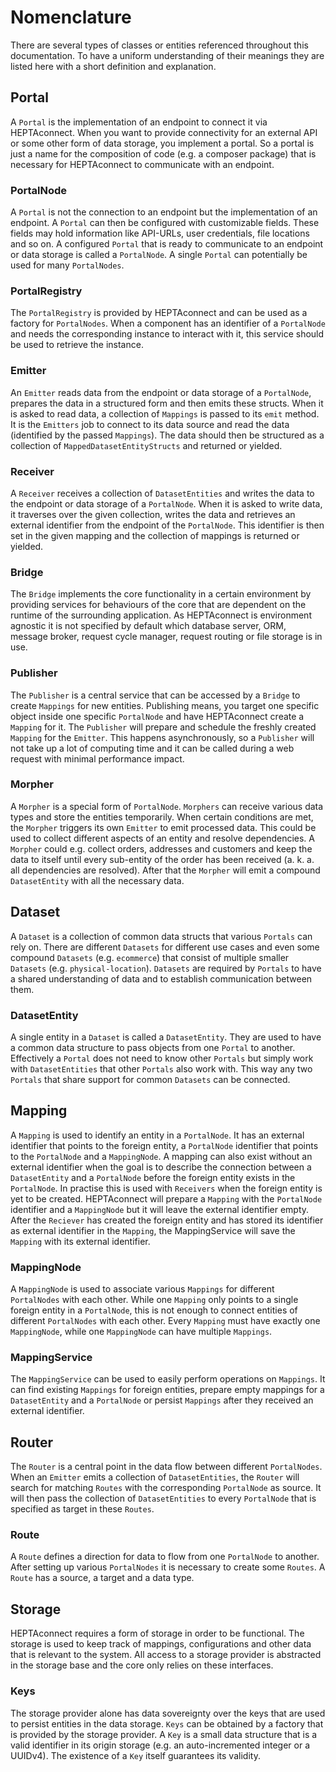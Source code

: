 # Nomenclature

There are several types of classes or entities referenced throughout this documentation. To have a uniform understanding of their meanings they are listed here with a short definition and explanation.

## Portal

A `Portal` is the implementation of an endpoint to connect it via HEPTAconnect. When you want to provide connectivity for an external API or some other form of data storage, you implement a portal. So a portal is just a name for the composition of code (e.g. a composer package) that is necessary for HEPTAconnect to communicate with an endpoint.

### PortalNode

A `Portal` is not the connection to an endpoint but the implementation of an endpoint. A `Portal` can then be configured with customizable fields. These fields may hold information like API-URLs, user credentials, file locations and so on. A configured `Portal` that is ready to communicate to an endpoint or data storage is called a `PortalNode`. A single `Portal` can potentially be used for many `PortalNodes`.

### PortalRegistry

The `PortalRegistry` is provided by HEPTAconnect and can be used as a factory for `PortalNodes`. When a component has an identifier of a `PortalNode` and needs the corresponding instance to interact with it, this service should be used to retrieve the instance.

### Emitter

An `Emitter` reads data from the endpoint or data storage of a `PortalNode`, prepares the data in a structured form and then emits these structs. When it is asked to read data, a collection of `Mappings` is passed to its `emit` method. It is the `Emitters` job to connect to its data source and read the data (identified by the passed `Mappings`). The data should then be structured as a collection of `MappedDatasetEntityStructs` and returned or yielded.

### Receiver

A `Receiver` receives a collection of `DatasetEntities` and writes the data to the endpoint or data storage of a `PortalNode`.  When it is asked to write data, it traverses over the given collection, writes the data and retrieves an external identifier from the endpoint of the `PortalNode`. This identifier is then set in the given mapping and the collection of mappings is returned or yielded.

### Bridge

The `Bridge` implements the core functionality in a certain environment by providing services for behaviours of the core that are dependent on the runtime of the surrounding application. As HEPTAconnect is environment agnostic it is not specified by default which database server, ORM, message broker, request cycle manager, request routing or file storage is in use.

### Publisher

The `Publisher` is a central service that can be accessed by a `Bridge` to create `Mappings` for new entities. Publishing means, you target one specific object inside one specific `PortalNode` and have HEPTAconnect create a `Mapping` for it. The `Publisher` will prepare and schedule the freshly created `Mapping` for the `Emitter`. This happens asynchronously, so a `Publisher` will not take up a lot of computing time and it can be called during a web request with minimal performance impact.

### Morpher

A `Morpher` is a special form of `PortalNode`. `Morphers` can receive various data types and store the entities temporarily. When certain conditions are met, the `Morpher` triggers its own `Emitter` to emit processed data. This could be used to collect different aspects of an entity and resolve dependencies. A `Morpher` could e.g. collect orders, addresses and customers and keep the data to itself until every sub-entity of the order has been received (a. k. a. all dependencies are resolved). After that the `Morpher` will emit a compound `DatasetEntity` with all the necessary data.

## Dataset

A `Dataset` is a collection of common data structs that various `Portals` can rely on. There are different `Datasets` for different use cases and even some compound `Datasets` (e.g. `ecommerce`) that consist of multiple smaller `Datasets` (e.g. `physical-location`). `Datasets` are required by `Portals` to have a shared understanding of data and to establish communication between them.

### DatasetEntity

A single entity in a `Dataset` is called a `DatasetEntity`. They are used to have a common data structure to pass objects from one `Portal` to another. Effectively a `Portal` does not need to know other `Portals` but simply work with `DatasetEntities` that other `Portals` also work with. This way any two `Portals` that share support for common `Datasets` can be connected.

## Mapping

A `Mapping` is used to identify an entity in a `PortalNode`. It has an external identifier that points to the foreign entity, a `PortalNode` identifier that points to the `PortalNode` and a `MappingNode`. A mapping can also exist without an external identifier when the goal is to describe the connection between a `DatasetEntity` and a `PortalNode` before the foreign entity exists in the `PortalNode`. In practise this is used with `Receivers` when the foreign entity is yet to be created. HEPTAconnect will prepare a `Mapping` with the `PortalNode` identifier and a `MappingNode` but it will leave the external identifier empty. After the `Reciever` has created the foreign entity and has stored its identifier as external identifier in the `Mapping`, the MappingService will save the `Mapping` with its external identifier.

### MappingNode

A `MappingNode` is used to associate various `Mappings` for different `PortalNodes` with each other. While one `Mapping` only points to a single foreign entity in a `PortalNode`, this is not enough to connect entities of different `PortalNodes` with each other. Every `Mapping` must have exactly one `MappingNode`, while one `MappingNode` can have multiple `Mappings`.

### MappingService

The `MappingService` can be used to easily perform operations on `Mappings`. It can find existing `Mappings` for foreign entities, prepare empty mappings for a `DatasetEntity` and a `PortalNode` or persist `Mappings` after they received an external identifier.

## Router

The `Router` is a central point in the data flow between different `PortalNodes`. When an `Emitter` emits a collection of `DatasetEntities`, the `Router` will search for matching `Routes` with the corresponding `PortalNode` as source. It will then pass the collection of `DatasetEntities` to every `PortalNode` that is specified as target in these `Routes`.

### Route

A `Route` defines a direction for data to flow from one `PortalNode` to another. After setting up various `PortalNodes` it is necessary to create some `Routes`. A `Route` has a source, a target and a data type.

## Storage

HEPTAconnect requires a form of storage in order to be functional. The storage is used to keep track of mappings, configurations and other data that is relevant to the system. All access to a storage provider is abstracted in the storage base and the core only relies on these interfaces.

### Keys

The storage provider alone has data sovereignty over the keys that are used to persist entities in the data storage. `Keys` can be obtained by a factory that is provided by the storage provider. A `Key` is a small data structure that is a valid identifier in its origin storage (e.g. an auto-incremented integer or a UUIDv4). The existence of a `Key` itself guarantees its validity.
